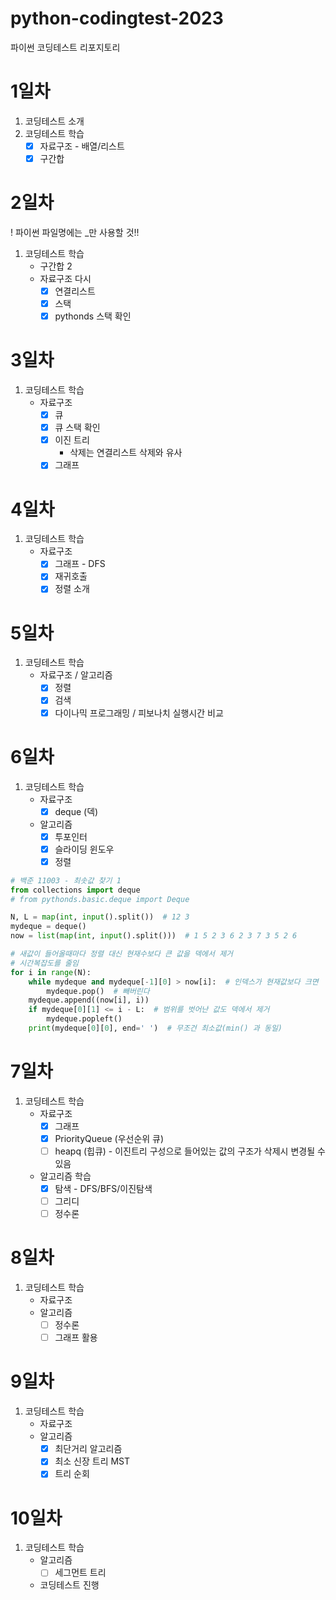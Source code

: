 # python-codingtest-2023
파이썬 코딩테스트 리포지토리

# 1일차
1. 코딩테스트 소개
2. 코딩테스트 학습
    - [x] 자료구조 - 배열/리스트
    - [x] 구간합

# 2일차
! 파이썬 파일명에는 _만 사용할 것!!

1. 코딩테스트 학습
    - 구간합 2
    - 자료구조 다시
        - [x] 연결리스트
        - [x] 스택
        - [x] pythonds 스택 확인

# 3일차
1. 코딩테스트 학습
    - 자료구조
        - [x] 큐
        - [x] 큐 스택 확인
        - [x] 이진 트리
            - 삭제는 연결리스트 삭제와 유사
        - [x] 그래프 

# 4일차
1. 코딩테스트 학습
    - 자료구조
        - [x] 그래프 - DFS
        - [x] 재귀호출
        - [x] 정렬 소개

# 5일차
1. 코딩테스트 학습
    - 자료구조 / 알고리즘
        - [x] 정렬
        - [x] 검색
        - [x] 다이나믹 프로그래밍 / 피보나치 실행시간 비교

# 6일차
1. 코딩테스트 학습
    - 자료구조
        - [x] deque (덱)
    - 알고리즘
        - [x] 투포인터
        - [x] 슬라이딩 윈도우
        - [x] 정렬

```python
# 백준 11003 - 최솟값 찾기 1
from collections import deque
# from pythonds.basic.deque import Deque

N, L = map(int, input().split())  # 12 3
mydeque = deque()
now = list(map(int, input().split()))  # 1 5 2 3 6 2 3 7 3 5 2 6

# 새값이 들어올때마다 정렬 대신 현재수보다 큰 값을 덱에서 제거
# 시간복잡도를 줄임
for i in range(N):
    while mydeque and mydeque[-1][0] > now[i]:  # 인덱스가 현재값보다 크면
        mydeque.pop()  # 빼버린다
    mydeque.append((now[i], i))
    if mydeque[0][1] <= i - L:  # 범위를 벗어난 값도 덱에서 제거
        mydeque.popleft()
    print(mydeque[0][0], end=' ')  # 무조건 최소값(min() 과 동일)
```

# 7일차
1. 코딩테스트 학습
    - 자료구조
        - [x] 그래프
        - [x] PriorityQueue (우선순위 큐)
        - [ ] heapq (힙큐) - 이진트리 구성으로 들어있는 값의 구조가 삭제시 변경될 수 있음
    - 알고리즘 학습
        - [x] 탐색 - DFS/BFS/이진탐색
        - [ ] 그리디
        - [ ] 정수론

# 8일차
1. 코딩테스트 학습
    - 자료구조
    - 알고리즘
        - [ ] 정수론
        - [ ] 그래프 활용

# 9일차
1. 코딩테스트 학습
    - 자료구조
    - 알고리즘
        - [x] 최단거리 알고리즘
        - [x] 최소 신장 트리 MST
        - [x] 트리 순회

# 10일차
1. 코딩테스트 학습
    - 알고리즘
        - [ ] 세그먼트 트리
    - 코딩테스트 진행